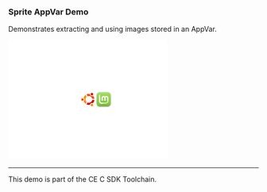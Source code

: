 ### Sprite AppVar Demo

Demonstrates extracting and using images stored in an AppVar.

![Screenshot](screenshot.png)

---

This demo is part of the CE C SDK Toolchain.
